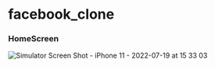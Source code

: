 # facebook_clone

### HomeScreen
![Simulator Screen Shot - iPhone 11 - 2022-07-19 at 15 33 03](https://user-images.githubusercontent.com/91663623/179706399-6c3295ee-f7ca-452a-aae7-0c20dcd7c020.png)


